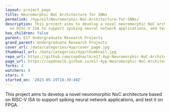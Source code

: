 ```yaml
---
layout: project_page
title: Neuromorphic NoC Architecture for SNNs
permalink: /4yp/e17/Neuromorphic-NoC-Architecture-for-SNNs/
description: This project aims to develop a novel neuromorphic NoC architecture based
  on RISC-V ISA to support spiking neural network applications, and test it on FPGA.
has_children: false
parent: E17 Undergraduate Research Projects
grand_parent: Undergraduate Research Projects
cover_url: /data/categories/4yp/cover_page.jpg
thumbnail_url: /data/categories/4yp/thumbnail.jpg
repo_url: https://github.com/cepdnaclk/e17-4yp-Neuromorphic-NoC-Architecture-for-SNNs
page_url: https://cepdnaclk.github.io/e17-4yp-Neuromorphic-NoC-Architecture-for-SNNs
forks: 4
watchers: 8
stars: 8
started_on: '2023-05-19T16:39:40Z'
---
```


This project aims to develop a novel neuromorphic NoC architecture based on RISC-V ISA to support spiking neural network applications, and test it on FPGA.
